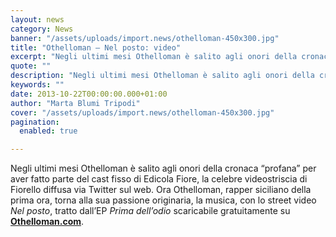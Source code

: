 ```yaml
---
layout: news
category: News
banner: "/assets/uploads/import.news/othelloman-450x300.jpg"
title: "Othelloman – Nel posto: video"
excerpt: "Negli ultimi mesi Othelloman è salito agli onori della cronaca “profana” per aver fatto parte del cast fisso di Edicola Fiore, la celebre videostriscia di Fiorello diffusa via Twitter sul web. Ora Othelloman, rapper siciliano della prima ora, torna alla sua passione originaria, la musica, con lo street video Nel posto, tratto dall’EP Prima dell’odio [&hellip"
quote: ""
description: "Negli ultimi mesi Othelloman è salito agli onori della cronaca “profana” per aver fatto parte del cast fisso di Edicola Fiore, la celebre videostriscia di Fiorello diffusa via Twitter sul web. Ora Othelloman, rapper siciliano della prima ora, torna alla sua passione originaria, la musica, con lo street video Nel posto, tratto dall’EP Prima dell’odio [&hellip"
keywords: ""
date: 2013-10-22T00:00:00.000+01:00
author: "Marta Blumi Tripodi"
cover: "/assets/uploads/import.news/othelloman-450x300.jpg"
pagination:
  enabled: true

---
```


[](https://hotmc.com/othelloman-nel-posto-video/othelloman-450x300/)Negli ultimi mesi Othelloman è salito agli onori della cronaca “profana” per aver fatto parte del cast fisso di Edicola Fiore, la celebre videostriscia di Fiorello diffusa via Twitter sul web. Ora Othelloman, rapper siciliano della prima ora, torna alla sua passione originaria, la musica, con lo street video _Nel posto_, tratto dall’EP _Prima dell’odio_ scaricabile gratuitamente su [**Othelloman.com**](http://www.othelloman.com "http://www.othelloman.com").
